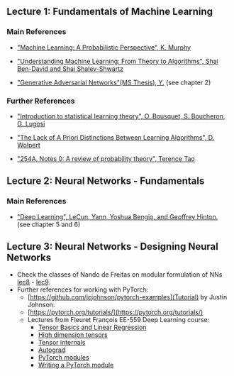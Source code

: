<a name="lec1"></a>
## Lecture 1: Fundamentals of Machine Learning

### Main References

* ["Machine Learning: A Probabilistic Perspective", K. Murphy](https://mitpress.mit.edu/books/machine-learning-1)

* ["Understanding Machine Learning: From Theory to Algorithms", Shai Ben-David and Shai Shalev-Shwartz](http://www.cs.huji.ac.il/~shais/UnderstandingMachineLearning/)

* ["Generative Adversarial Networks"(MS Thesis), Y.](http://lvelho.impa.br/ip18/reading/daniel-ms-2018.pdf) (see chapter 2)

### Further References

* ["Introduction to statistical learning theory", O. Bousquet, S. Boucheron, G. Lugosi](http://www.kyb.mpg.de/fileadmin/user_upload/files/publications/pdfs/pdf2819.pdf)

* ["The Lack of A Priori Distinctions Between Learning Algorithms", D. Wolpert](http://citeseerx.ist.psu.edu/viewdoc/download?doi=10.1.1.390.9412&rep=rep1&type=pdf)

* ["254A, Notes 0: A review of probability theory", Terence Tao](https://terrytao.wordpress.com/2010/01/01/254a-notes-0-a-review-of-probability-theory/)

<a name="lec2"></a>
## Lecture 2: Neural Networks - Fundamentals

### Main References

* ["Deep Learning", LeCun, Yann, Yoshua Bengio, and Geoffrey Hinton.](http://www.deeplearningbook.org/) (see chapter 5 and 6)

<a name="lec3"></a>
## Lecture 3: Neural Networks - Designing Neural Networks

* Check the classes of Nando de Freitas on modular formulation of NNs [lec8](https://www.youtube.com/watch?v=-YRB0eFxeQA) - [lec9](https://www.youtube.com/watch?v=NUKp0c4xb8w).
* Further references for working with PyTorch:
  * [https://github.com/jcjohnson/pytorch-examples](Tutorial) by Justin Johnson.
  * [https://pytorch.org/tutorials/](https://pytorch.org/tutorials/)
  * Lectures from Fleuret François EE-559 Deep Learning course:
    * [Tensor Basics and Linear Regression](https://fleuret.org/ee559/ee559-slides-1-4-tensors-and-linear-regression.pdf)
    * [High dimension tensors](https://fleuret.org/ee559/ee559-slides-1-5-high-dimension-tensors.pdf)
    * [Tensor internals](https://fleuret.org/ee559/ee559-slides-1-6-tensor-internals.pdf)
    * [Autograd](https://fleuret.org/ee559/ee559-slides-4-2-autograd.pdf)
    * [PyTorch modules](https://fleuret.org/ee559/ee559-slides-4-3-modules.pdf)
    * [Writing a PyTorch module](https://fleuret.org/ee559/ee559-slides-4-6-writing-a-module.pdf)

